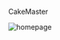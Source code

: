 CakeMaster 

![homepage](https://user-images.githubusercontent.com/41620574/125187469-7d1c8880-e238-11eb-8399-e2190d28262c.PNG)
